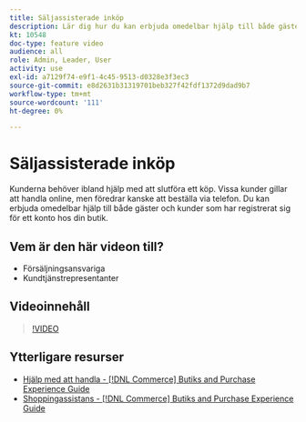 ```yaml
---
title: Säljassisterade inköp
description: Lär dig hur du kan erbjuda omedelbar hjälp till både gäster och kunder som har registrerat sig för ett konto hos din butik.
kt: 10548
doc-type: feature video
audience: all
role: Admin, Leader, User
activity: use
exl-id: a7129f74-e9f1-4c45-9513-d0328e3f3ec3
source-git-commit: e8d2631b31319701beb327f42fdf1372d9dad9b7
workflow-type: tm+mt
source-wordcount: '111'
ht-degree: 0%

---
```


# Säljassisterade inköp

Kunderna behöver ibland hjälp med att slutföra ett köp. Vissa kunder gillar att handla online, men föredrar kanske att beställa via telefon. Du kan erbjuda omedelbar hjälp till både gäster och kunder som har registrerat sig för ett konto hos din butik.

## Vem är den här videon till?

- Försäljningsansvariga
- Kundtjänstrepresentanter

## Videoinnehåll

>[!VIDEO](https://video.tv.adobe.com/v/343662?quality=12&learn=on)

## Ytterligare resurser

- [Hjälp med att handla - [!DNL Commerce] Butiks and Purchase Experience Guide](https://experienceleague.adobe.com/docs/commerce-admin/customers/customer-accounts/manage/login-as-customer.html)
- [Shoppingassistans - [!DNL Commerce] Butiks and Purchase Experience Guide](https://experienceleague.adobe.com/docs/commerce-admin/stores-sales/introduction.html#shopping-assistance)
